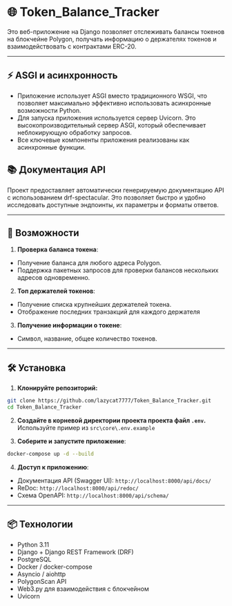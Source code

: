 # 🌐 Token_Balance_Tracker

Это веб-приложение на Django позволяет отслеживать балансы токенов на блокчейне Polygon, получать информацию о держателях токенов и взаимодействовать с контрактами ERC-20.

---

## ⚡️ ASGI и асинхронность

- Приложение использует ASGI вместо традиционного WSGI, что позволяет максимально эффективно использовать асинхронные возможности Python.
- Для запуска приложения используется сервер Uvicorn. Это высокопроизводительный сервер ASGI, который обеспечивает неблокирующую обработку запросов.
- Все ключевые компоненты приложения реализованы как асинхронные функции.

## 📚 Документация API

Проект предоставляет автоматически генерируемую документацию API с использованием drf-spectacular. Это позволяет быстро и удобно исследовать доступные эндпоинты, их параметры и форматы ответов.

---

## 🚀 Возможности

1. **Проверка баланса токена**: 
- Получение баланса для любого адреса Polygon.
- Поддержка пакетных запросов для проверки балансов нескольких адресов одновременно.
2. **Топ держателей токенов**: 
- Получение списка крупнейших держателей токена.
- Отображение последних транзакций для каждого держателя
3. **Получение информации о токене**: 
- Символ, название, общее количество токенов.

---

## 🛠 Установка

1. **Клонируйте репозиторий:**
```bash
git clone https://github.com/lazycat7777/Token_Balance_Tracker.git
cd Token_Balance_Tracker
```

2. **Создайте в корневой директории проекта проекта файл `.env`.**
Используйте пример из `src\core\.env.example`

3. **Соберите и запустите приложение**:
```bash
docker-compose up -d --build
```

4. **Доступ к приложению**:
- Документация API (Swagger UI): `http://localhost:8000/api/docs/`
- ReDoc: `http://localhost:8000/api/redoc/`
- Схема OpenAPI: `http://localhost:8000/api/schema/`

---

## 📦 Технологии

- Python 3.11  
- Django + Django REST Framework (DRF)  
- PostgreSQL  
- Docker / docker-compose
- Asyncio / aiohttp
- PolygonScan API
- Web3.py для взаимодействия с блокчейном
- Uvicorn